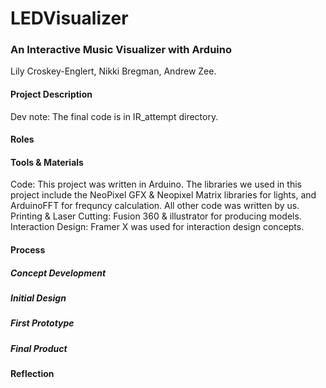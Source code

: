# LEDVisualizer
### An Interactive Music Visualizer with Arduino
Lily Croskey-Englert, Nikki Bregman, Andrew Zee. 

#### Project Description

Dev note: The final code is in IR_attempt directory.
#### Roles

#### Tools & Materials
Code: This project was written in Arduino. The libraries we used in this project include the NeoPixel GFX & Neopixel Matrix libraries for lights, and ArduinoFFT for frequncy calculation. All other code was written by us. 
Printing & Laser Cutting: Fusion 360 & illustrator for producing models.
Interaction Design: Framer X was used for interaction design concepts. 


#### Process
##### Concept Development
##### Initial Design
##### First Prototype
##### Final Product

#### Reflection
